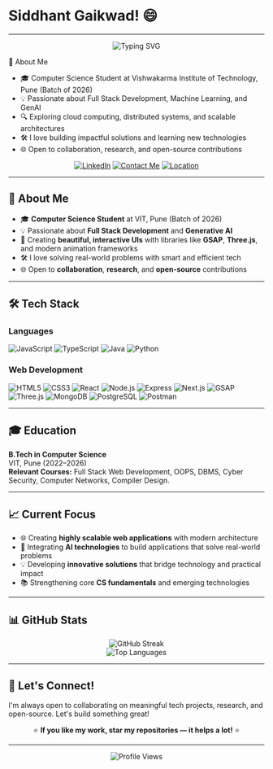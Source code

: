 # Siddhant Gaikwad! 😄


---

<div align="center">
  <img src="https://readme-typing-svg.herokuapp.com?font=Fira+Code&pause=1000&color=FFFF&center=true&vCenter=true&width=435&lines=Computer+Science+Student;Web+Developer+%2F+GEN+AI;Tech+Learner" alt="Typing SVG" />
</div>

🚀 About Me

- 🎓 Computer Science Student at Vishwakarma Institute of Technology, Pune (Batch of 2026)
- 💡 Passionate about Full Stack Development, Machine Learning, and GenAI
- 🔍 Exploring cloud computing, distributed systems, and scalable architectures
- 🛠️ I love building impactful solutions and learning new technologies
- 🌐 Open to collaboration, research, and open-source contributions


<div align="center">
  
[![LinkedIn](https://img.shields.io/badge/LinkedIn-0A66C2?style=for-the-badge&logo=linkedin&logoColor=white)](https://www.linkedin.com/in/siddhant-gaikwad1754/)
[![Contact Me](https://img.shields.io/badge/Contact_Me-red?style=for-the-badge&logo=gmail&logoColor=white)](mailto:siddhant.gaikwad1754@gmail.com)
[![Location](https://img.shields.io/badge/Location-Pune,_India-orange?style=for-the-badge&logo=google-maps)](https://maps.google.com/?q=Pune)

</div>

---

## 🚀 About Me

- 🎓 **Computer Science Student** at VIT, Pune (Batch of 2026)
- 💡 Passionate about **Full Stack Development** and **Generative AI**
- 🎨 Creating **beautiful, interactive UIs** with libraries like **GSAP**, **Three.js**, and modern animation frameworks
- 🛠️ I love solving real-world problems with smart and efficient tech
- 🌐 Open to **collaboration**, **research**, and **open-source** contributions

---

## 🛠️ Tech Stack

### Languages

![JavaScript](https://img.shields.io/badge/JavaScript-F7DF1E?style=for-the-badge&logo=javascript&logoColor=black)
![TypeScript](https://img.shields.io/badge/TypeScript-3178C6?style=for-the-badge&logo=typescript&logoColor=white)
![Java](https://img.shields.io/badge/Java-ED8B00?style=for-the-badge&logo=java&logoColor=white)
![Python](https://img.shields.io/badge/Python-3670A0?style=for-the-badge&logo=python&logoColor=white)

### Web Development

![HTML5](https://img.shields.io/badge/HTML5-E34F26?style=for-the-badge&logo=html5&logoColor=white)
![CSS3](https://img.shields.io/badge/CSS3-1572B6?style=for-the-badge&logo=css3&logoColor=white)
![React](https://img.shields.io/badge/React-20232A?style=for-the-badge&logo=react&logoColor=61DAFB)
![Node.js](https://img.shields.io/badge/Node.js-339933?style=for-the-badge&logo=nodedotjs&logoColor=white)
![Express](https://img.shields.io/badge/Express-000000?style=for-the-badge&logo=express&logoColor=white)
![Next.js](https://img.shields.io/badge/Next.js-000000?style=for-the-badge&logo=nextdotjs&logoColor=white)
![GSAP](https://img.shields.io/badge/GSAP-88CE02?style=for-the-badge&logo=greensock&logoColor=white)
![Three.js](https://img.shields.io/badge/Three.js-000000?style=for-the-badge&logo=threedotjs&logoColor=white)
![MongoDB](https://img.shields.io/badge/MongoDB-47A248?style=for-the-badge&logo=mongodb&logoColor=white)
![PostgreSQL](https://img.shields.io/badge/PostgreSQL-336791?style=for-the-badge&logo=postgresql&logoColor=white)
![Postman](https://img.shields.io/badge/Postman-FF6C37?style=for-the-badge&logo=postman&logoColor=white)




---

## 🎓 Education

**B.Tech in Computer Science**  
VIT, Pune (2022–2026)  
**Relevant Courses:** Full Stack Web Development, OOPS, DBMS, Cyber Security, Computer Networks, Compiler Design.

---

## 📈 Current Focus

- 🌐 Creating **highly scalable web applications** with modern architecture
- 🤖 Integrating **AI technologies** to build applications that solve real-world problems
- 💡 Developing **innovative solutions** that bridge technology and practical impact
- 📚 Strengthening core **CS fundamentals** and emerging technologies

---

## 📊 GitHub Stats


<div align="center">
  <img src="https://github-readme-streak-stats.herokuapp.com/?user=Soul1754&theme=tokyonight&hide_border=true" alt="GitHub Streak" />
</div>

<div align="center">
  <img src="https://github-readme-stats.vercel.app/api/top-langs/?username=Soul1754&layout=compact&theme=tokyonight&hide_border=true" alt="Top Languages" />
</div>

---

## 🤝 Let's Connect!

I'm always open to collaborating on meaningful tech projects, research, and open-source. Let's build something great!

<div align="center">

⭐ **If you like my work, star my repositories — it helps a lot!** ⭐

</div>

---

<div align="center">
  <img src="https://komarev.com/ghpvc/?username=Soul1754&color=blueviolet&style=flat-square&label=Profile+Views" alt="Profile Views" />
</div>
